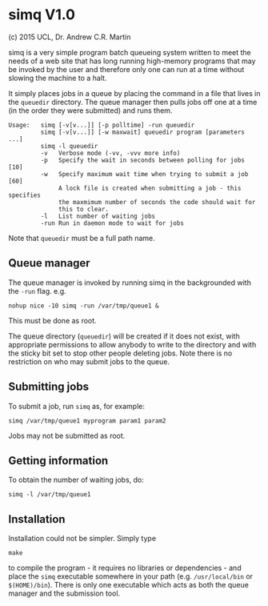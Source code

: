 simq V1.0
=========

(c) 2015 UCL, Dr. Andrew C.R. Martin

simq is a very simple program batch queueing system written to meet
the needs of a web site that has long running high-memory programs
that may be invoked by the user and therefore only one can run at a
time without slowing the machine to a halt.

It simply places jobs in a queue by placing the command in a file that
lives in the `queuedir` directory. The queue manager then pulls jobs
off one at a time (in the order they were submitted) and runs them.


```
Usage:   simq [-v[v...]] [-p polltime] -run queuedir
         simq [-v[v...]] [-w maxwait] queuedir program [parameters ...]
         simq -l queuedir
         -v   Verbose mode (-vv, -vvv more info)
         -p   Specify the wait in seconds between polling for jobs [10]
         -w   Specify maximum wait time when trying to submit a job [60]
              A lock file is created when submitting a job - this specifies
              the maxmimum number of seconds the code should wait for
              this to clear.
         -l   List number of waiting jobs
         -run Run in daemon mode to wait for jobs
```

Note that `queuedir` must be a full path name.

Queue manager
-------------

The queue manager is invoked by running simq in the backgrounded with
the `-run` flag. e.g.

    nohup nice -10 simq -run /var/tmp/queue1 &

This must be done as root.

The queue directory (`queuedir`) will be created if it does not exist,
with appropriate permissions to allow anybody to write to the
directory and with the sticky bit set to stop other people deleting jobs.
Note there is no restriction on who may submit jobs to the queue.

Submitting jobs
---------------

To submit a job, run `simq` as, for example:

    simq /var/tmp/queue1 myprogram param1 param2 

Jobs may not be submitted as root.


Getting information
-------------------

To obtain the number of waiting jobs, do:

    simq -l /var/tmp/queue1

Installation
------------

Installation could not be simpler. Simply type

    make

to compile the program - it requires no libraries or dependencies -
and place the `simq` executable somewhere in your path
(e.g. `/usr/local/bin` or `$(HOME)/bin`). There is only one executable
which acts as both the queue manager and the submission tool.

